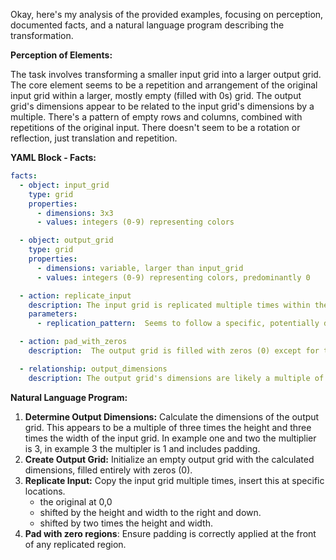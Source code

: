 Okay, here's my analysis of the provided examples, focusing on perception, documented facts, and a natural language program describing the transformation.

**Perception of Elements:**

The task involves transforming a smaller input grid into a larger output grid. The core element seems to be a repetition and arrangement of the original input grid within a larger, mostly empty (filled with 0s) grid. The output grid's dimensions appear to be related to the input grid's dimensions by a multiple. There's a pattern of empty rows and columns, combined with repetitions of the original input. There doesn't seem to be a rotation or reflection, just translation and repetition.

**YAML Block - Facts:**


```yaml
facts:
  - object: input_grid
    type: grid
    properties:
      - dimensions: 3x3
      - values: integers (0-9) representing colors

  - object: output_grid
    type: grid
    properties:
      - dimensions: variable, larger than input_grid
      - values: integers (0-9) representing colors, predominantly 0

  - action: replicate_input
    description: The input grid is replicated multiple times within the output grid.
    parameters:
      - replication_pattern:  Seems to follow a specific, potentially diagonal or block-wise, layout, interspersed with zeros.

  - action: pad_with_zeros
    description:  The output grid is filled with zeros (0) except for the locations where the input grid is replicated.

  - relationship: output_dimensions
    description: The output grid's dimensions are likely a multiple of the input grid's dimensions. The multiplier is probably different in different examples.
```


**Natural Language Program:**

1. **Determine Output Dimensions:** Calculate the dimensions of the output grid. This appears to be a multiple of three times the height and three times the width of the input grid. In example one and two the multiplier is 3, in example 3 the multipler is 1 and includes padding.
2. **Create Output Grid:** Initialize an empty output grid with the calculated dimensions, filled entirely with zeros (0).
3. **Replicate Input:** Copy the input grid multiple times, insert this at specific locations.
    - the original at 0,0
    - shifted by the height and width to the right and down.
    - shifted by two times the height and width.
4. **Pad with zero regions**: Ensure padding is correctly applied at the front of any replicated region.

